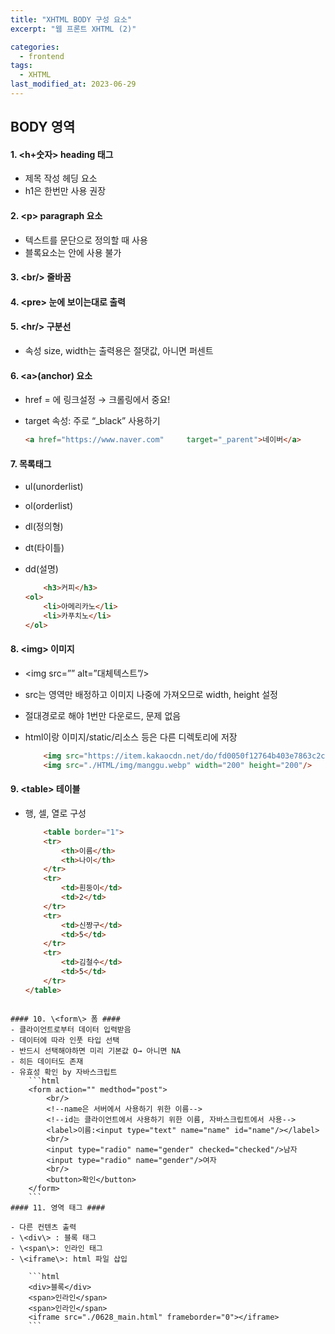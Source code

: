 ```yaml
---
title: "XHTML BODY 구성 요소"
excerpt: "웹 프론트 XHTML (2)"

categories:
  - frontend
tags:
  - XHTML
last_modified_at: 2023-06-29
---  
```


## **BODY 영역** ##

#### 1. \<h+숫자\> heading 태그 ####
* 제목 작성 헤딩 요소
* h1은 한번만 사용 권장

#### 2. \<p\> paragraph 요소 ####
* 텍스트를 문단으로 정의할 때 사용
* 블록요소는 안에 사용 불가

#### 3. \<br/\> 줄바꿈 ####

#### 4. \<pre\> 눈에 보이는대로 출력 ####

#### 5. \<hr/\> 구분선 ####
*  속성 size, width는 출력용은 절댓값, 아니면 퍼센트

#### 6. \<a\>(anchor) 요소 ####
* href = 에 링크설정 → 크롤링에서 중요!
* target 속성: 주로 “_black” 사용하기

    ```html
    <a href="https://www.naver.com"     target="_parent">네이버</a>
    ```

#### 7. 목록태그 ####
- ul(unorderlist)
- ol(orderlist)
- dl(정의형)
- dt(타이틀)
- dd(설명)

    ```html
        <h3>커피</h3>
    <ol>
        <li>아메리카노</li>
        <li>카푸치노</li>
    </ol>
    ```

#### 8. \<img\> 이미지 ####
- \<img src=”” alt=”대체텍스트”/\>
- src는 영역만 배정하고 이미지 나중에 가져오므로 width, height 설정
- 절대경로로 해야 1번만 다운로드, 문제 없음
- html이랑 이미지/static/리소스 등은 다른 디렉토리에 저장

    ```html
        <img src="https://item.kakaocdn.net/do/fd0050f12764b403e7863c2c03cd4d2d7154249a3890514a43687a85e6b6cc82" width="200" height="200"/>
        <img src="./HTML/img/manggu.webp" width="200" height="200"/>
    ```

#### 9. \<table\> 테이블 ####
* <tr> 행, <td> 셀, <th> 열로 구성

    ```html
        <table border="1">
        <tr>
            <th>이름</th>
            <th>나이</th>
        </tr>
        <tr>
            <td>흰둥이</td>
            <td>2</td>
        </tr>        
        <tr>
            <td>신짱구</td>
            <td>5</td>
        </tr>
        <tr>
            <td>김철수</td>
            <td>5</td>
        </tr>
    </table>
```

#### 10. \<form\> 폼 ####
- 클라이언트로부터 데이터 입력받음
- 데이터에 따라 인풋 타입 선택
- 반드시 선택해야하면 미리 기본값 O→ 아니면 NA
- 히든 데이터도 존재
- 유효성 확인 by 자바스크립트
    ```html
    <form action="" medthod="post">
        <br/>
        <!--name은 서버에서 사용하기 위한 이름-->
        <!--id는 클라이언트에서 사용하기 위한 이름, 자바스크립트에서 사용-->
        <label>이름:<input type="text" name="name" id="name"/></label>
        <br/>
        <input type="radio" name="gender" checked="checked"/>남자
        <input type="radio" name="gender"/>여자
        <br/>
        <button>확인</button>
    </form>
    ```
#### 11. 영역 태그 ####

- 다른 컨텐츠 출력
- \<div\> : 블록 태그
- \<span\>: 인라인 태그
- \<iframe\>: html 파일 삽입

    ```html
    <div>블록</div>
    <span>인라인</span>
    <span>인라인</span>
    <iframe src="./0628_main.html" frameborder="0"></iframe>
    ```